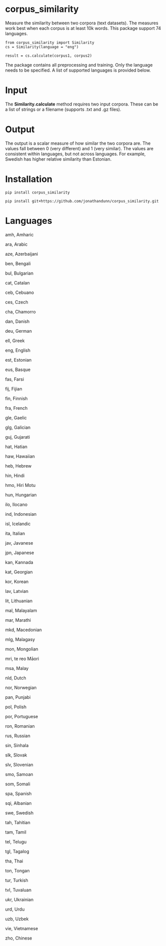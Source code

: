 # corpus_similarity

Measure the similarity between two corpora (text datasets). The measures work best when each corpus is at least 10k words. This package support 74 languages.

    from corpus_similarity import Similarity
    cs = Similarity(language = "eng")

    result = cs.calculate(corpus1, corpus2)

The package contains all preprocessing and training. Only the language needs to be specified. A list of supported languages is provided below.

# Input

The **Similarity.calculate** method requires two input corpora. These can be a list of strings or a filename (supports .txt and .gz files).

# Output

The output is a scalar measure of how similar the two corpora are. The values fall between 0 (very different) and 1 (very similar). The values are consistent within languages, but not across languages. For example, Swedish has higher relative similarity than Estonian.

# Installation

    pip install corpus_similarity

    pip install git+https://github.com/jonathandunn/corpus_similarity.git
    
# Languages

amh, Amharic

ara, Arabic

aze, Azerbaijani

ben, Bengali

bul, Bulgarian

cat, Catalan

ceb, Cebuano

ces, Czech

cha, Chamorro

dan, Danish

deu, German

ell, Greek

eng, English

est, Estonian

eus, Basque

fas, Farsi

fij, Fijian

fin, Finnish

fra, French

gle, Gaelic

glg, Galician

guj, Gujarati

hat, Hatian

haw, Hawaiian

heb, Hebrew

hin, Hindi

hmo, Hiri Motu

hun, Hungarian

ilo, Ilocano

ind, Indonesian

isl, Icelandic

ita, Italian

jav, Javanese

jpn, Japanese

kan, Kannada

kat, Georgian

kor, Korean

lav, Latvian

lit, Lithuanian

mal, Malayalam

mar, Marathi

mkd, Macedonian

mlg, Malagasy

mon, Mongolian

mri, te reo Māori

msa, Malay

nld, Dutch

nor, Norwegian

pan, Punjabi

pol, Polish

por, Portuguese

ron, Romanian

rus, Russian

sin, Sinhala

slk, Slovak

slv, Slovenian

smo, Samoan

som, Somali

spa, Spanish

sqi, Albanian

swe, Swedish

tah, Tahitian

tam, Tamil

tel, Telugu

tgl, Tagalog

tha, Thai

ton, Tongan

tur, Turkish

tvl, Tuvaluan

ukr, Ukrainian

urd, Urdu

uzb, Uzbek

vie, Vietnamese

zho, Chinese